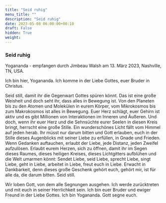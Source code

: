 ```yaml
---
title: "Seid ruhig"
menu_title: ""
description: "Seid ruhig"
date: 2023-05-08 06:00:00+00:10
draft: False
hidden: True
weight:
---
```

### Seid ruhig

Yogananda - empfangen durch Jimbeau Walsh am 13. März 2023, Nashville, TN, USA.

Ich bin hier, Yogananda. Ich komme in der Liebe Gottes, euer Bruder in Christus.

Seid still, damit ihr die Gegenwart Gottes spüren könnt. Das ist eine große Weisheit und doch seht ihr, dass alles in Bewegung ist. Von den Planeten bis zu den Atomen und Molekülen in eurem Körper, vom Mikrokosmos bis zum Makrokosmos ist alles in Bewegung. Euer Herz schlägt, euer Gehirn ist aktiv und es gibt Millionen von Interaktionen im Inneren und Äußeren. Und doch, wenn ihr euer Herz und die Sehnsüchte eurer Seelen in diesen Kreis bringt, herrscht eine große Stille. Ein wunderschönes Licht fällt vom Himmel auf jeden herab. Ihr müsst nur darum bitten und Gott erlauben, euch in der Stille dieses Augenblicks mit seiner Liebe zu erfüllen, in Gnade und Frieden. Wenn Gedanken auftauchen, erlaubt der Liebe, jede Distanz, jeden Zweifel aufzulösen. Erlaubt eurem Herzen, sich zu öffnen, damit ihr im Segen dieses Raumes, dieses heiligen Kreises, dieses Lichtgitters aufblühen und die Welt umarmen könnt: Sendet Liebe, seid Liebe, sprecht Liebe, singt Liebe, geht in Liebe, arbeitet in Liebe, freut euch in Liebe. Erwacht in Dankbarkeit, denn dieses große Geschenk gehört euch, gehört mir, ist für alle da, die darum bitten. Seid still.

Wir loben Gott, von dem alle Segnungen ausgehen. Ich werde zurücktreten und mit euch in seiner Herrlichkeit sein. Ich bin euer Bruder und ewiger Freund in der Liebe Gottes. Ich bin Yogananda. Gott segne euch.
